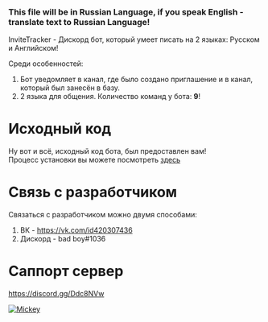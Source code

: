 ### This file will be in Russian Language, if you speak English - translate text to Russian Language!
InviteTracker - Дискорд бот, который умеет писать на 2 языках: Русском и Английском!

Среди особенностей:
1. Бот уведомляет в канал, где было создано приглашение и в канал, который был занесён в базу.
2. 2 языка для общения.
Количество команд у бота: **9**!
# Исходный код
Ну вот и всё, исходный код бота, был предоставлен вам!
<br>Процесс установки вы можете посмотреть [здесь](https://github.com/bad-boy-discord/Mickey-Discord_Bot#%D1%83%D1%81%D1%82%D0%B0%D0%BD%D0%BE%D0%B2%D0%BA%D0%B0-%D0%B1%D0%BE%D1%82%D0%B0)
# Связь с разработчиком
Связаться с разработчиком можно двумя способами:
1. ВК - https://vk.com/id420307436
2. Дискорд - bad boy#1036
# Саппорт сервер
https://discord.gg/Ddc8NVw

<a href="https://top.gg/bot/717449631067406367" >
  <img src="https://top.gg/api/widget/717449631067406367.svg" alt="Mickey" />
</a>
